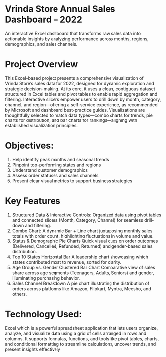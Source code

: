 # Vrinda Store Annual Sales Dashboard – 2022
An interactive Excel dashboard that transforms raw sales data into actionable insights by analyzing performance across months, regions, demographics, and sales channels.

# Project Overview
This Excel-based project presents a comprehensive visualization of Vrinda Store’s sales data for 2022, designed for dynamic exploration and strategic decision-making. At its core, it uses a clean, contiguous dataset structured in Excel tables and pivot tables to enable rapid aggregation and filtering. Interactive slicers empower users to drill down by month, category, channel, and region—offering a self-service experience, as recommended by Microsoft and dashboard best-practice guides.
Visualizations are thoughtfully selected to match data types—combo charts for trends, pie charts for distribution, and bar charts for rankings—aligning with established visualization principles.

# Objectives:
1. Help identify peak months and seasonal trends
2. Pinpoint top-performing states and regions
3. Understand customer demographics
4. Assess order statuses and sales channels
5. Present clear visual metrics to support business strategies

# Key Features
1. Structured Data & Interactive Controls:
Organized data using pivot tables and connected slicers (Month, Category, Channel) for seamless drill-down and filtering.
2.  Combo Chart:
A dynamic Bar + Line chart juxtaposing monthly sales totals with order count, highlighting fluctuations in volume and value.
3.  Status & Demographic Pie Charts
Quick visual cues on order outcomes (Delivered, Cancelled, Refunded, Returned) and gender-based sales distribution.
4. Top 10 States Horizontal Bar
A leadership chart showcasing which states contributed most to revenue, sorted for clarity.
5. Age Group vs. Gender Clustered Bar Chart
Comparative view of sales share across age segments (Teenagers, Adults, Seniors) and gender, illuminating purchasing behavior.
6. Sales Channel Breakdown
A pie chart illustrating the distribution of orders across platforms like Amazon, Flipkart, Myntra, Meesho, and others.

# Technology Used:
Excel which is a powerful spreadsheet application that lets users organize, analyze, and visualize data using a grid of cells arranged in rows and columns. It supports formulas, functions, and tools like pivot tables, charts, and conditional formatting to streamline calculations, uncover trends, and present insights effectively 
